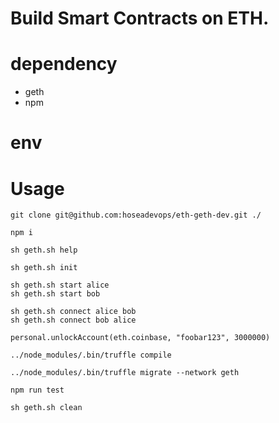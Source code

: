 # Build Smart Contracts on ETH.

# dependency
- geth
- npm

# env

# Usage

```
git clone git@github.com:hoseadevops/eth-geth-dev.git ./

npm i

sh geth.sh help

sh geth.sh init

sh geth.sh start alice
sh geth.sh start bob

sh geth.sh connect alice bob
sh geth.sh connect bob alice

personal.unlockAccount(eth.coinbase, "foobar123", 3000000)

../node_modules/.bin/truffle compile

../node_modules/.bin/truffle migrate --network geth

npm run test

sh geth.sh clean
```